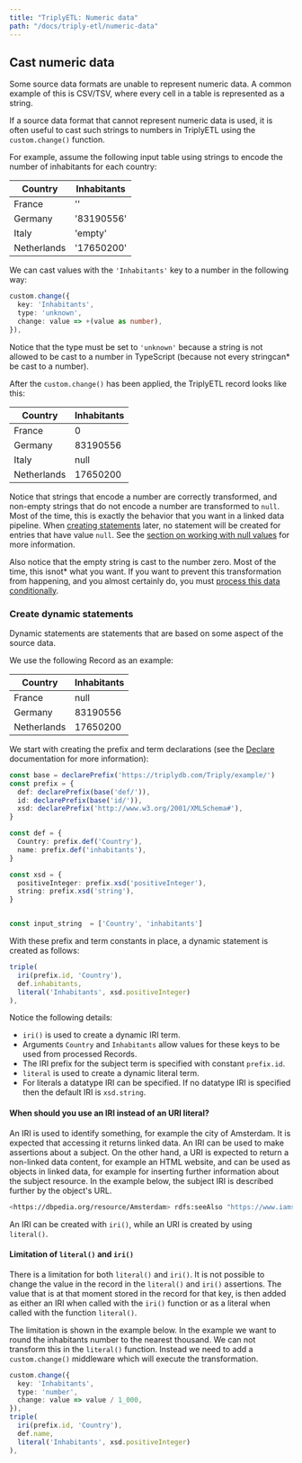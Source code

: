 ```yaml
---
title: "TriplyETL: Numeric data"
path: "/docs/triply-etl/numeric-data"
---
```


## Cast numeric data

Some source data formats are unable to represent numeric data. A common example of this is CSV/TSV, where every cell in a table is represented as a string.

If a source data format that cannot represent numeric data is used, it is often useful to cast such strings to numbers in TriplyETL using the `custom.change()` function.

For example, assume the following input table using strings to encode the number of inhabitants for each country:

| Country     | Inhabitants   |
| ----------- | ------------- |
| France      | ''            |
| Germany     | '83190556'    |
| Italy       | 'empty'       |
| Netherlands | '17650200'    |

We can cast values with the `'Inhabitants'` key to a number in the following way:

```ts
custom.change({
  key: 'Inhabitants',
  type: 'unknown',
  change: value => +(value as number),
}),
```

Notice that the type must be set to `'unknown'` because a string is not allowed to be cast to a number in TypeScript (because not every stringcan* be cast to a number).

After the `custom.change()` has been applied, the TriplyETL record looks like this:

| Country     | Inhabitants |
| ----------- | ----------- |
| France      | 0           |
| Germany     | 83190556    |
| Italy       | null        |
| Netherlands | 17650200    |

Notice that strings that encode a number are correctly transformed, and non-empty strings that do not encode a number are transformed to `null`.  Most of the time, this is exactly the behavior that you want in a linked data pipeline.  When [creating statements](#create-statements) later, no statement will be created for entries that have value `null`.  See the [section on working with null values](#null-values) for more information.

Also notice that the empty string is cast to the number zero.  Most of the time, this isnot* what you want.  If you want to prevent this transformation from happening, and you almost certainly do, you must [process this data conditionally](#process-data-conditionally).

### Create dynamic statements

Dynamic statements are statements that are based on some aspect of the source data.

We use the following Record as an example:

| Country     | Inhabitants |
| ----------- | ----------- |
| France      | null        |
| Germany     | 83190556    |
| Netherlands | 17650200    |

We start with creating the prefix and term declarations (see the [Declare](/docs/triply-etl/declare) documentation for more information):

```ts
const base = declarePrefix('https://triplydb.com/Triply/example/')
const prefix = {
  def: declarePrefix(base('def/')),
  id: declarePrefix(base('id/')),
  xsd: declarePrefix('http://www.w3.org/2001/XMLSchema#'),
}

const def = {
  Country: prefix.def('Country'),
  name: prefix.def('inhabitants'),
}

const xsd = {
  positiveInteger: prefix.xsd('positiveInteger'),
  string: prefix.xsd('string'),
}


const input_string  = ['Country', 'inhabitants']
```

With these prefix and term constants in place, a dynamic statement is created as follows:

```ts
triple(
  iri(prefix.id, 'Country'),
  def.inhabitants,
  literal('Inhabitants', xsd.positiveInteger)
),
```

Notice the following details:
- `iri()` is used to create a dynamic IRI term.
- Arguments `Country` and `Inhabitants` allow values for these keys to be used from processed Records.
- The IRI prefix for the subject term is specified with constant `prefix.id`.
- `literal` is used to create a dynamic literal term.
- For literals a datatype IRI can be specified.  If no datatype IRI is specified then the default IRI is `xsd.string`.

<!-- TODO
`iri.hashed`can be used instead of `iri` when the ETL has a high number of blank nodes and they need more than one constant as input to hash a unique IRI.

```ts
app.use(
  triple(
    iri.hashed(prefix.id, input_string),
    def.inhabitants,
    mw.toLiteral('Inhabitants', {datatype: xsd.positiveInteger})),
)
```

Notice the following details:
- `input_string` can pass more than one constant to hash a unique IRI term.
-->

<!-- TODO
#### Static and dynamic triples

Be aware that there are different approaches forstatic* anddynamic* IRIs:

- Static IRIs are created with prefix declarations (example [1a]).
- Dynamic IRIs are created with `iri()`,`iri.hashed` and prefix declarations (example [2a]).

```ts
[1a] prefix.id('person')
[2a] iri(prefix.id, 'person'),
[3a] iri.hashed(prefix.id, ['person','age']),

```

Notation [1a] creates thestatic* IRI [1b].  This IRI does not depend on the currently processed record.

Notation [2a] creates thedynamic* IRI in [2b], assuming the `"person"` key contains the value `"John"`.  This IRI depends on the currently processed record.

For a different record, IRI [2c] may be created instead (assuming the `"person"` key contains the value `"Jane"`).

Notation [3a] creates thedynamic* IRI in [3b], assuming the `"person"` key contains the value `"Sam"` and the
`"age"` key contains the value `"30"`. For a different record, IRI [3c] may be created instead (assuming the `"person"` key contains the value `"Roland"` and `"age"` key contains the value `"20"`).

```turtle
[1b] id:person
[2b] id:John
[2c] id:Jane
[3b] id:Sam , age: 30
[3c] id:Sam , age: 20
```
-->

#### When should you use an IRI instead of an URI literal?

An IRI is used to identify something, for example the city of Amsterdam. It is expected that accessing it returns linked data. An IRI can be used to make assertions about a subject. On the other hand, a URI is expected to return a non-linked data content, for example an HTML website, and can be used as objects in linked data, for example for inserting further information about the subject resource.
In the example below, the subject IRI is described further by the object's URL.

```sh
<https://dbpedia.org/resource/Amsterdam> rdfs:seeAlso "https://www.iamsterdam.com"^^xsd:anyURI.
```

An IRI can be created with `iri()`, while an URI is created by using `literal()`.

#### Limitation of `literal()` and `iri()`

There is a limitation for both `literal()` and `iri()`.  It is not possible to change the value in the record in the `literal()` and `iri()` assertions.  The value that is at that moment stored in the record for that key, is then added as either an IRI when called with the `iri()` function or as a literal when called with the function `literal()`.

The limitation is shown in the example below.  In the example we want to round the inhabitants number to the nearest thousand. We can not transform this in the `literal()` function.  Instead we need to add a `custom.change()` middleware which will execute the transformation.

```ts
custom.change({
  key: 'Inhabitants',
  type: 'number',
  change: value => value / 1_000,
}),
triple(
  iri(prefix.id, 'Country'),
  def.name,
  literal('Inhabitants', xsd.positiveInteger)
),
```
